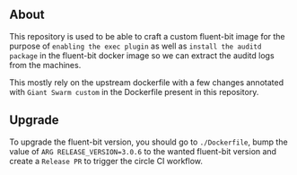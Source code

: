 ## About

This repository is used to be able to craft a custom fluent-bit image for the purpose of `enabling the exec plugin` as well as `install the auditd package` in the fluent-bit docker image so we can extract the auditd logs from the machines.

This mostly rely on the upstream dockerfile with a few changes annotated with `Giant Swarm custom` in the Dockerfile present in this repository.

## Upgrade

To upgrade the fluent-bit version, you should go to `./Dockerfile`, bump the value of `ARG RELEASE_VERSION=3.0.6` to the wanted fluent-bit version and create a `Release PR` to trigger the circle CI workflow.

